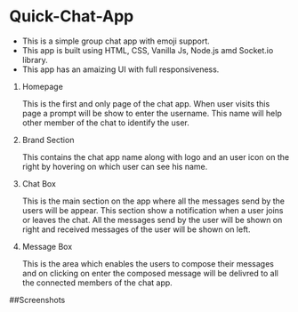 # Quick-Chat-App
- This is a simple group chat app with emoji support.
- This app is built using HTML, CSS, Vanilla Js, Node.js amd Socket.io library.
- This app has an amaizing UI with full responsiveness.

1. Homepage

    This is the first and only page of the chat app. When user visits this page a prompt will be show to enter the username. This name will help other member of the chat to identify the user.

2. Brand Section

    This contains the chat app name along with logo and an user icon on the right by hovering on which user can see his name.
 
3. Chat Box

    This is the main section on the app where all the messages send by the users will be appear. This section show a notification when a user joins or leaves the chat.
All the messages send by the user will be shown on right and received messages of the user will be shown on left.

4. Message Box
  
    This is the area which enables the users to compose their messages and on clicking on enter the composed message will be delivred to all the connected members of the chat app.
    
##Screenshots

